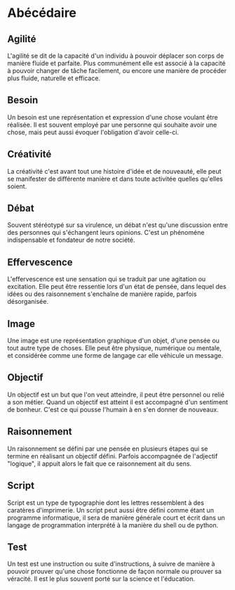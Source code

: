 # Abécédaire

## Agilité
L'agilité se dit de la capacité d'un individu à pouvoir déplacer son
corps de manière fluide et parfaite. Plus communément elle est associé
à la capacité à pouvoir changer de tâche facilement, ou encore une manière
de procéder plus fluide, naturelle et efficace.

## Besoin
Un besoin est une représentation et expression d'une chose voulant être réalisée.
Il est souvent employé par une personne qui souhaite avoir une chose, mais peut
aussi évoquer l'obligation d'avoir celle-ci.

## Créativité
La créativité c'est avant tout une histoire d'idée et de nouveauté,
elle peut se manifester de différente manière et dans toute activitée
quelles qu'elles soient.

## Débat
Souvent stéréotypé sur sa virulence, un débat n'est qu'une discussion
entre des personnes qui s'échangent leurs opinions. C'est un phénoméne
indispensable et fondateur de notre société.

## Effervescence
L'effervescence est une sensation qui se traduit par une agitation ou 
excitation. Elle peut être ressentie lors d'un état de pensée, dans lequel des 
idées ou des raisonnement s'enchaîne de manière rapide, parfois désorganisée.

## Image
Une image est une représentation graphique d'un objet, d'une pensée ou tout 
autre type de choses. Elle peut être physique, numérique ou mentale, et considérée
comme une forme de langage car elle véhicule un message.

## Objectif
Un objectif est un but que l'on veut atteindre, il peut être personnel ou
relié a son métier. Quand un objectif est atteint il est accompagné d'un
sentiment de bonheur. C'est ce qui pousse l'humain à en s'en donner de nouveaux.

## Raisonnement
Un raisonnement se défini par une pensée en plusieurs étapes qui se termine
en réalisant un objectif défini. Parfois accompagnée de l'adjectif "logique",
il appuit alors le fait que ce raisonnement ait du sens.

## Script
Script est un type de typographie dont les lettres ressemblent à des caratères
d'imprimerie. Un script peut aussi être défini comme étant un programme informatique,
il sera de manière générale court et écrit dans un langage de programmation 
interprété à la manière du shell ou de python.

## Test
Un test est une instruction ou suite d'instructions, à suivre de manière à
pouvoir prouver qu'une chose fonctionne de façon normale ou prouver sa véracité.
Il est le plus souvent porté sur la science et l'éducation.